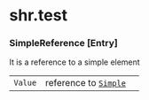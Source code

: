 # shr.test

### <a name="SimpleReference"></a>SimpleReference [Entry]
It is a reference to a simple element

| | | |
|---|---|---|
| `Value` | reference to [`Simple`](#Simple) ||